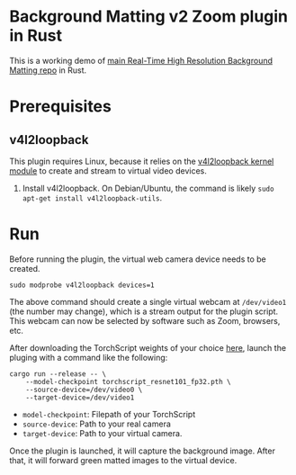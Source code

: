# Background Matting v2 Zoom plugin in Rust

This is a working demo of
[main Real-Time High Resolution Background Matting repo](https://github.com/PeterL1n/BackgroundMattingV2) in Rust.

# Prerequisites

## v4l2loopback

This plugin requires Linux, because it relies on the
[v4l2loopback kernel module](https://github.com/umlaeute/v4l2loopback) to create and stream to virtual video devices.

1. Install v4l2loopback. On Debian/Ubuntu, the command is likely `sudo apt-get install v4l2loopback-utils`.

# Run

Before running the plugin, the virtual web camera device needs to be created.

```
sudo modprobe v4l2loopback devices=1
```

The above command should create a single virtual webcam at `/dev/video1` (the number may change), which is a stream
output for the plugin script. This webcam can now be selected by software such as Zoom, browsers, etc.

After downloading the TorchScript weights of your choice
[here](https://drive.google.com/drive/u/1/folders/1cbetlrKREitIgjnIikG1HdM4x72FtgBh), launch the pluging with a command
like the following:

```
cargo run --release -- \
    --model-checkpoint torchscript_resnet101_fp32.pth \
    --source-device=/dev/video0 \
    --target-device=/dev/video1
```

-   `model-checkpoint`: Filepath of your TorchScript
-   `source-device`: Path to your real camera
-   `target-device`: Path to your virtual camera.

Once the plugin is launched, it will capture the background image. After that, it will forward green matted images to
the virtual device.
